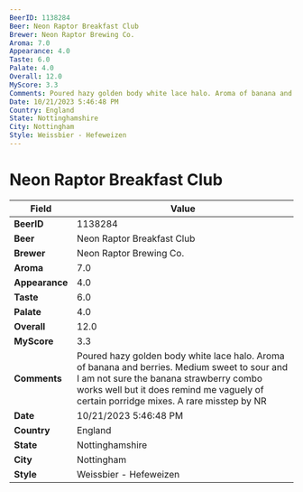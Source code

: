 ```yaml
---
BeerID: 1138284
Beer: Neon Raptor Breakfast Club
Brewer: Neon Raptor Brewing Co.
Aroma: 7.0
Appearance: 4.0
Taste: 6.0
Palate: 4.0
Overall: 12.0
MyScore: 3.3
Comments: Poured hazy golden body white lace halo. Aroma of banana and berries. Medium sweet to sour and I am not sure the banana strawberry combo works well but it does remind me vaguely of certain porridge mixes. A rare misstep by NR
Date: 10/21/2023 5:46:48 PM
Country: England
State: Nottinghamshire
City: Nottingham
Style: Weissbier - Hefeweizen
---
```


# Neon Raptor Breakfast Club

| Field         | Value |
|---------------|-------|
| **BeerID** | 1138284 |
| **Beer** | Neon Raptor Breakfast Club |
| **Brewer** | Neon Raptor Brewing Co. |
| **Aroma** | 7.0 |
| **Appearance** | 4.0 |
| **Taste** | 6.0 |
| **Palate** | 4.0 |
| **Overall** | 12.0 |
| **MyScore** | 3.3 |
| **Comments** | Poured hazy golden body white lace halo. Aroma of banana and berries. Medium sweet to sour and I am not sure the banana strawberry combo works well but it does remind me vaguely of certain porridge mixes. A rare misstep by NR |
| **Date** | 10/21/2023 5:46:48 PM |
| **Country** | England |
| **State** | Nottinghamshire |
| **City** | Nottingham |
| **Style** | Weissbier - Hefeweizen |

